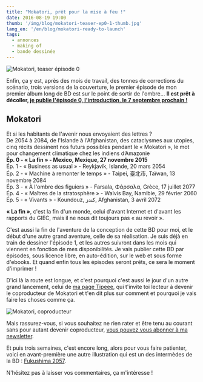 ```yaml
---
title: "Mokatori, prêt pour la mise à feu !"
date: 2016-08-19 19:00
thumb: '/img/blog/mokatori-teaser-ep0-1-thumb.jpg'
lang_en: '/en/blog/mokatori-ready-to-launch'
tags:
  - annonces
  - making of
  - bande dessinée
---
```


![Mokatori, teaser épisode 0](/img/blog/mokatori-teaser-ep0-1-thumb.jpg)

Enfin, ça y est, après des mois de travail, des tonnes de corrections du scénario, trois versions de la couverture, le premier épisode de mon premier album long de BD est sur le point de sortir de l'ombre…
**Il est prêt à décoller, [je publie l'épisode 0, l'introduction, le 7 septembre prochain !](/fr/bd/mokatori-ep0-la-fin/)**

## Mokatori
Et si les habitants de l'avenir nous envoyaient des lettres ?  
De 2054 à 2084, de l'Islande à l'Afghanistan, des cataclysmes aux utopies, cinq récits dessinent nos futurs possibles pendant le « Mokatori », le mot pour changement climatique chez les indiens d’Amazonie  
**Ép. 0 - « La fin » - Mexico, Mexique, 27 novembre 2015**  
Ép. 1 - « Business as usual » - Reykjavík, Islande, 20 mars 2054  
Ép. 2 - « Machine à remonter le temps » - Taipei, 臺北市, Taïwan, 13 novembre 2084  
Ép. 3 - « À l'ombre des figuiers » - Farsala, Φάρσαλα, Grèce, 17 juillet 2077   
Ép. 4 - « Maîtres de la stratosphère » - Walvis Bay, Namibie, 29 février 2060  
Ép. 5 - « Vivants » - Koundouz, کندز, Afghanistan, 3 avril 2072  

**« La fin »**, c'est la fin d'un monde, celui d'avant Internet et d'avant les rapports du GIEC, mais il ne nous dit toujours pas « au revoir ».

C'est aussi la fin de l'aventure de la conception de cette BD pour moi, et le début d'une autre grand aventure, celle de sa réalisation. Je suis déjà en train de dessiner l'épisode 1, et les autres suivront dans les mois qui viennent en fonction de mes disponibilités. Je vais publier cette BD par épisodes, sous licence libre, en auto-édition, sur le web et sous forme d'ebooks. Et quand enfin tous les épisodes seront prêts, ce sera le moment d'imprimer !

D'ici là la route est longue, et c'est pourquoi c'est aussi le jour d'un autre grand lancement, celui de [ma page Tipeee](https://www.tipeee.com/nylnook), qui t'invite toi lecteur à devenir le coproducteur de Mokatori et t'en dit plus sur comment et pourquoi je vais faire les choses comme ça.

![Mokatori, coproducteur](/website-img/support/coproducteur-thumb.jpg)

Mais rassurez-vous, si vous souhaitez ne rien rater et être tenu au courant sans pour autant devenir coproducteur, [vous pouvez vous abonner à ma newsletter](https://gumroad.com/nylnook/follow).

Et puis trois semaines, c'est encore long, alors pour vous faire patienter, voici en avant-première une autre illustration qui est un des intermèdes de la BD : [Fukushima 2057](../../img/fukushima-2057).

N'hésitez pas à laisser vos commentaires, ça m'intéresse !
